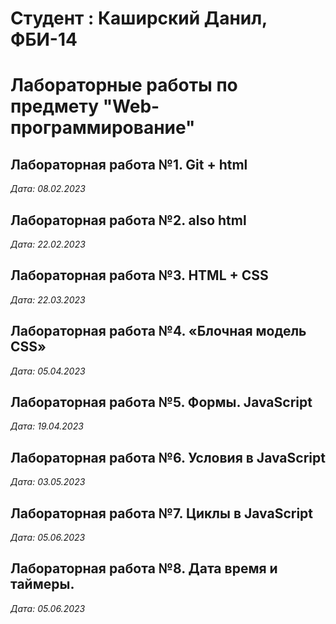 # Студент : Каширский Данил, ФБИ-14

# Лабораторные работы по предмету "Web-программирование"

## Лабораторная работа №1.  Git + html

*Дата: 08.02.2023*

## Лабораторная работа №2.  also html

*Дата: 22.02.2023*

## Лабораторная работа №3.  HTML + CSS

*Дата: 22.03.2023*

## Лабораторная работа №4.  «Блочная модель CSS»

*Дата: 05.04.2023*

## Лабораторная работа №5.  Формы. JavaScript

*Дата: 19.04.2023*

## Лабораторная работа №6.  Условия в JavaScript

*Дата: 03.05.2023*

## Лабораторная работа №7.  Циклы в JavaScript

*Дата: 05.06.2023*

## Лабораторная работа №8.  Дата время и таймеры.

*Дата: 05.06.2023*